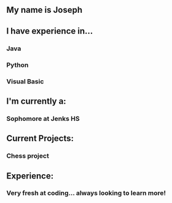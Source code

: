## My name is Joseph
## I have experience in...

### Java
### Python
### Visual Basic

## I'm currently a:
### Sophomore at Jenks HS

## Current Projects:
### Chess project

## Experience:
### Very fresh at coding... always looking to learn more!
<!--
**johoseph78/johoseph78** is a ✨ _special_ ✨ repository because its `README.md` (this file) appears on your GitHub profile.

Here are some ideas to get you started:

- 🔭 I’m currently working on ...
- 🌱 I’m currently learning ...
- 👯 I’m looking to collaborate on ...
- 🤔 I’m looking for help with ...
- 💬 Ask me about ...
- 📫 How to reach me: ...
- 😄 Pronouns: ...
- ⚡ Fun fact: ...
-->
